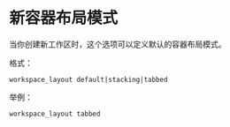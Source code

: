 # 新容器布局模式

当你创建新工作区时，这个选项可以定义默认的容器布局模式。

格式：
```
workspace_layout default|stacking|tabbed
```

举例：
```
workspace_layout tabbed
```
